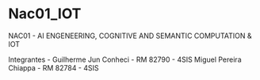 # Nac01_IOT
NAC01 - AI ENGENEERING, COGNITIVE AND SEMANTIC COMPUTATION &amp; IOT

Integrantes - Guilherme Jun Conheci - RM 82790 - 4SIS
              Miguel Pereira Chiappa - RM 82784 - 4SIS
